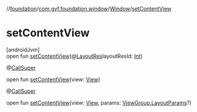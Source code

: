 //[foundation](../../../index.md)/[com.gyf.foundation.window](../index.md)/[Window](index.md)/[setContentView](set-content-view.md)

# setContentView

[androidJvm]\
open fun [setContentView](set-content-view.md)(@[LayoutRes](https://developer.android.com/reference/kotlin/androidx/annotation/LayoutRes.html)layoutResId: [Int](https://kotlinlang.org/api/core/kotlin-stdlib/kotlin/-int/index.html))

@[CallSuper](https://developer.android.com/reference/kotlin/androidx/annotation/CallSuper.html)

open fun [setContentView](set-content-view.md)(view: [View](https://developer.android.com/reference/kotlin/android/view/View.html))

@[CallSuper](https://developer.android.com/reference/kotlin/androidx/annotation/CallSuper.html)

open fun [setContentView](set-content-view.md)(view: [View](https://developer.android.com/reference/kotlin/android/view/View.html), params: [ViewGroup.LayoutParams](https://developer.android.com/reference/kotlin/android/view/ViewGroup.LayoutParams.html)?)